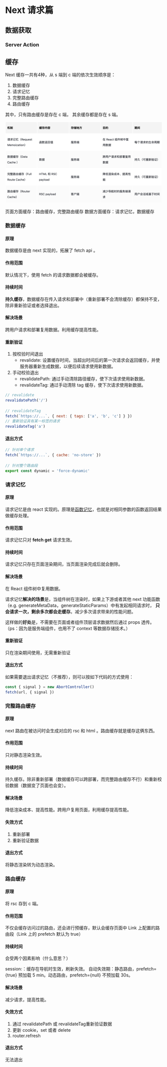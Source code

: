 # Next 请求篇

## 数据获取

### Server Action



## 缓存

Next 缓存一共有4种，从 s 端到 c 端的依次生效顺序是：

1. 数据缓存
2. 请求记忆
3. 完整路由缓存
4. 路由缓存

其中，只有路由缓存是存在 c 端， 其余缓存都是存在 s 端。

![image](./assets/cache.png)

页面方面缓存：路由缓存，完整路由缓存
数据方面缓存：请求记忆，数据缓存

### 数据缓存

#### 原理

数据缓存是由 next 实现的，拓展了 fetch api 。

#### 作用范围

默认情况下，使用 fetch 的请求数据都会被缓存。

#### 持续时间

**持久缓存**，数据缓存在传入请求和部署中（重新部署不会清除缓存）都保持不变，除非重新验证或者选择退出。

#### 解决场景

跨用户请求和部署复用数据。利用缓存提高性能。

#### 重新验证

1. 按校验时间退出
   - revalidate: 设置缓存时间，当超出时间后的第一次请求会返回缓存，并使服务器重新生成数据，以便后续请求使用新数据。
2. 手动校验退出
   - revalidatePath: 通过手动清除路径缓存，使下次请求使用新数据。
   - revalidateTag: 通过手动清除 tag 缓存，使下次请求使用新数据。

```js
// revalidate
revalidatePath('/')

// revalidateTag
fetch(`https://...`, { next: { tags: ['a', 'b', 'c'] } })
// 重新验证具有某一标签的请求
revalidateTag('a')

```

#### 退出方式

```js
// 针对单个请求
fetch(`https://...`, { cache: 'no-store' })

// 针对整个路由段
export const dynamic = 'force-dynamic'
```

### 请求记忆

#### 原理

请求记忆是由 react 实现的。原理是[函数记忆](https://juejin.cn/post/6844903494256705543)，也就是对相同参数的函数返回结果做缓存处理。

#### 作用范围

请求记忆只对 **fetch get** 请求生效。

#### 持续时间

请求记忆只存在页面渲染期间，当页面渲染完成后就会删除。

#### 解决场景

在 React 组件树中复用数据。

请求记忆**解决的场景**是，当组件树在渲染时，如果上下游或者其他 next 功能函数（e.g. generateMetaData，generateStaticParams）中有发起相同请求时，
**只会请求一次，剩余多次都会走缓存**。减少多次请求带来的性能问题。

这样做的**好处**是，不需要在页面或者组件顶层请求数据然后通过 props 透传。（ps：因为是服务端组件，也用不了 context 等数据存储技术。）

#### 重新验证

只在渲染期间使用，无需重新验证

#### 退出方式

如果需要退出请求记忆（不推荐），则可以按如下代码的方式使用：

```js
const { signal } = new AbortController()
fetch(url, { signal })
```

### 完整路由缓存

#### 原理

next 路由在被访问时会生成对应的 rsc 和 html 。路由缓存就是缓存这俩东西。

#### 作用范围

只对静态渲染生效。

#### 持续时间

持久缓存。除非重新部署（数据缓存可以跨部署，而完整路由缓存不行）和重新校验数据（数据变了页面也会变）。

#### 解决场景

降低渲染成本、提高性能。跨用户复用页面，利用缓存提高性能。

#### 失效方式

1. 重新部署
2. 重新验证数据

#### 退出方式

将静态渲染转为动态渲染。

### 路由缓存

#### 原理

将 rsc 存到 c 端。

#### 作用范围

不仅会缓存访问过的路由，还会进行预缓存，默认会缓存页面中 Link 上配置的路由段（Link 上的 prefetch 默认为 true）

#### 持续时间

会受两个因素影响（什么意思？）

session:：缓存在导航时生效，刷新失效。
自动失效期：静态路由，prefetch={true} 预加载 5 min。动态路由，prefetch={null} 不预加载 30s。

#### 解决场景

减少请求，提高性能。

#### 失效方式

1. 通过 revalidatePath 或 revalidateTag重新验证数据
2. 更新 cookie，set 或者 delete
3. router.refresh

#### 退出方式

无法退出